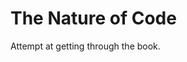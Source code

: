 # The Nature of Code

Attempt at getting through the book.

<!-- I'm disorganised -->
<!-- I'm disorganised -->
